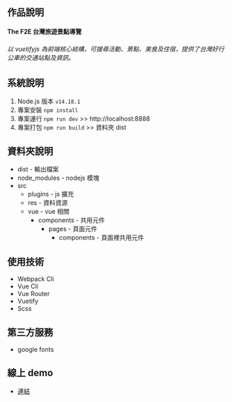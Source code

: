 ## 作品說明

#### The F2E 台灣旅遊景點導覽

###### 以 vuetifyjs 為前端核心結構，可搜尋活動、景點、美食及住宿，提供了台灣好行公車的交通站點及資訊。

## 系統說明

1. Node.js 版本 `v14.18.1`
2. 專案安裝 `npm install`
3. 專案運行 `npm run dev` >> http://localhost:8888
4. 專案打包 `npm run build` >> 資料夾 dist

## 資料夾說明

- dist - 輸出檔案
- node_modules - nodejs 模塊
- src
  - plugins - js 擴充
  - res - 資料資源
  - vue - vue 相關
    - components - 共用元件
      - pages - 頁面元件
        - components - 頁面裡共用元件

## 使用技術

- Webpack Cli
- Vue Cli
- Vue Router
- Vuetify
- Scss

## 第三方服務

- google fonts

## 線上 demo

- [連結](https://virtools.github.io/TheF2E_3/checkpoint01/dist)
